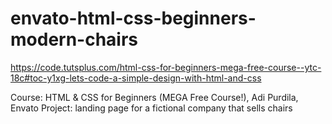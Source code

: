 # envato-html-css-beginners-modern-chairs
https://code.tutsplus.com/html-css-for-beginners-mega-free-course--ytc-18c#toc-y1xg-lets-code-a-simple-design-with-html-and-css

Course: HTML & CSS for Beginners (MEGA Free Course!), Adi Purdila, Envato
Project: landing page for a fictional company that sells chairs
